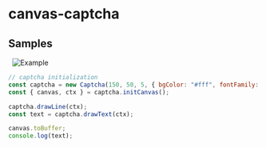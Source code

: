# canvas-captcha

## Samples
  ![Example](https://cdn.discordapp.com/attachments/525909915915649034/541358189916979221/captcha.png)

```js
// captcha initialization
const captcha = new Captcha(150, 50, 5, { bgColor: "#fff", fontFamily: fontSize: 55, lineWidth: 2 });
const { canvas, ctx } = captcha.initCanvas();

captcha.drawLine(ctx);
const text = captcha.drawText(ctx);

canvas.toBuffer;
console.log(text);
```
